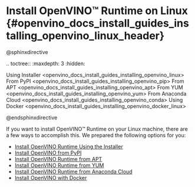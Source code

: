 # Install OpenVINO™ Runtime on Linux {#openvino_docs_install_guides_installing_openvino_linux_header}

@sphinxdirective

.. toctree::
   :maxdepth: 3
   :hidden:

   Using Installer <openvino_docs_install_guides_installing_openvino_linux>
   From PyPI <openvino_docs_install_guides_installing_openvino_pip>
   From APT <openvino_docs_install_guides_installing_openvino_apt>
   From YUM <openvino_docs_install_guides_installing_openvino_yum>
   From Anaconda Cloud <openvino_docs_install_guides_installing_openvino_conda>
   Using Docker <openvino_docs_install_guides_installing_openvino_docker_linux>

@endsphinxdirective

If you want to install OpenVINO™ Runtime on your Linux machine, there are a few ways to accomplish this. We prepared the following options for you:

* [Install OpenVINO Runtime Using the Installer](installing-openvino-linux.md)
* [Install OpenVINO from PyPI](installing-openvino-pip.md)
* [Install OpenVINO Runtime from APT](installing-openvino-apt.md)
* [Install OpenVINO Runtime from YUM](installing-openvino-yum.md)
* [Install OpenVINO Runtime from Anaconda Cloud](installing-openvino-conda.md)
* [Install OpenVINO with Docker](installing-openvino-docker-linux.md)
